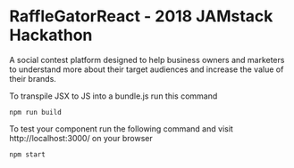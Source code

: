 # RaffleGatorReact - 2018 JAMstack Hackathon

A social contest platform designed to help business owners and marketers to understand more about their target audiences and increase the value of their brands.



To transpile JSX to JS into a bundle.js run this command

```
npm run build
```

To test your component run the following command and visit http://localhost:3000/ on your browser

```
npm start
```

